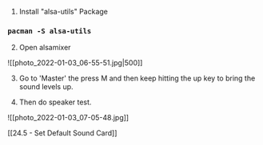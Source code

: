 1. Install "alsa-utils" Package

### `pacman -S alsa-utils`

2. Open alsamixer

![[photo_2022-01-03_06-55-51.jpg|500]]

3. Go to 'Master' the press M and then keep hitting the up key to bring the sound levels up.

4. Then do speaker test.

![[photo_2022-01-03_07-05-48.jpg]]

[[24.5 - Set Default Sound Card]]